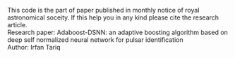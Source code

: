 This code is the part of paper published in monthly notice of royal astronomical soceity. If this help you in any kind please cite the research article. 
<br>
Research paper: Adaboost-DSNN: an adaptive boosting algorithm based on deep self normalized neural network for pulsar identification 
<br>
Author: Irfan Tariq 